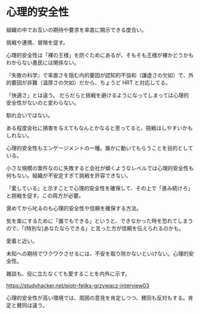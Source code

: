 # 心理的安全性

組織の中でお互いの期待や要求を率直に開示できる度合い。

挑戦や連携、冒険を促す。

心理的安全性は「裸の王様」を防ぐためにあるが、そもそも王様が裸かどうかもわからない愚民には関係ない。

『失敗の科学』で率直さを阻む内的要因が認知的不協和（謙虚さの欠如）で、外的要因が非難（温厚さの欠如）だから、ちょうど HRT と対応してる。

「快適さ」とは違う。
だらだらと挑戦を避けるようになってしまっては心理的安全性がないのと変わらない。

馴れ合いではない。

ある程度会社に損害を与えてもなんとかなると思ってると、挑戦はしやすいかもしれない。

心理的安全性もエンゲージメントの一種。誰かに動いてもらうことを目的としている。

小さな規模の案件なのに失敗すると会社が傾くようなレベルでは心理的安全性も何もない。組織が不安定すぎて挑戦を許容できない。

「愛している」と示すことで心理的安全性を確保して、その上で「進み続けろ」と挑戦を促す。この両方が必要。

褒めてから叱るのも心理的安全性や信頼を確保する方法。

気を楽にするために「誰でもできる」というと、できなかった時を恐れてしまうので、「(特別な)あなたならできる」と言った方が信頼を伝えられるのかも。

愛着と近い。

未知への期待でワクワクさせるには、不安を取り除かないといけない。心理的安全性。

雑談も、役に立たなくても愛することを内外に示す。

https://studyhacker.net/piotr-feliks-grzywacz-interview03

心理的安全性が高い環境では、周囲の意見を肯定しつつ、賛同も反対もする。肯定と賛同は違う。
